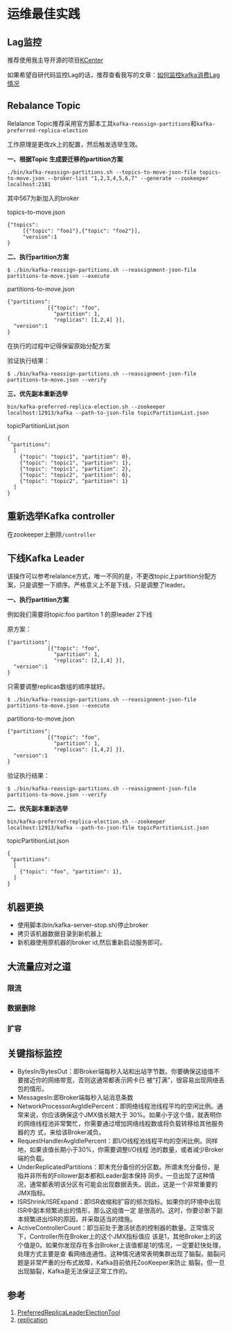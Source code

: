 # 运维最佳实践

## Lag监控

推荐使用我主导开源的项目[KCenter](https://github.com/xaecbd/KCenter)

如果希望自研代码监控Lag的话，推荐查看我写的文章：[如何监控kafka消费Lag情况](http://blog.trumandu.top/2019/04/13/%E5%A6%82%E4%BD%95%E7%9B%91%E6%8E%A7kafka%E6%B6%88%E8%B4%B9Lag%E6%83%85%E5%86%B5/)

## Rebalance Topic

Relalance Topic推荐采用官方脚本工具`kafka-reassign-partitions`和`kafka-preferred-replica-election`

工作原理是更改zk上的配置，然后触发选举生效。

**一、根据Topic 生成要迁移的partition方案**

```
./bin/kafka-reassign-partitions.sh --topics-to-move-json-file topics-to-move.json --broker-list "1,2,3,4,5,6,7" --generate --zookeeper localhost:2181
```
其中567为新加入的broker

topics-to-move.json
```
{"topics":
     [{"topic": "foo1"},{"topic": "foo2"}],
     "version":1
}
```
**二、执行partition方案**

```
$ ./bin/kafka-reassign-partitions.sh --reassignment-json-file partitions-to-move.json --execute
```

partitions-to-move.json
```
{"partitions":
             [{"topic": "foo",
               "partition": 1,
               "replicas": [1,2,4] }],              
  "version":1
}
```

在执行的过程中记得保留原始分配方案

验证执行结果：
```
$ ./bin/kafka-reassign-partitions.sh --reassignment-json-file partitions-to-move.json --verify
```

**三、优先副本重新选举**
```
bin/kafka-preferred-replica-election.sh --zookeeper localhost:12913/kafka --path-to-json-file topicPartitionList.json
```

topicPartitionList.json
```
{
 "partitions":
  [
    {"topic": "topic1", "partition": 0},
    {"topic": "topic1", "partition": 1},
    {"topic": "topic1", "partition": 2},
    {"topic": "topic2", "partition": 0},
    {"topic": "topic2", "partition": 1}
  ]
}
```

## 重新选举Kafka controller

在zookeeper上删除`/controller`

## 下线Kafka Leader

该操作可以参考relalance方式，唯一不同的是，不更改topic上partition分配方案，只是调整一下顺序。严格意义上不是下线，只是调整了leader。

**一、执行partition方案**

例如我们需要将topic:foo partiton 1 的原leader 2下线

原方案：

```
{"partitions":
             [{"topic": "foo",
               "partition": 1,
               "replicas": [2,1,4] }],              
  "version":1
}
```

只需要调整replicas数组的顺序就好。

```
$ ./bin/kafka-reassign-partitions.sh --reassignment-json-file partitions-to-move.json --execute
```

partitions-to-move.json
```
{"partitions":
             [{"topic": "foo",
               "partition": 1,
               "replicas": [1,4,2] }],              
  "version":1
}
```



验证执行结果：
```
$ ./bin/kafka-reassign-partitions.sh --reassignment-json-file partitions-to-move.json --verify
```

**二、优先副本重新选举**

```
bin/kafka-preferred-replica-election.sh --zookeeper localhost:12913/kafka --path-to-json-file topicPartitionList.json
```

topicPartitionList.json
```
{
 "partitions":
  [
    {"topic": "foo", "partition": 1},
  ]
}
```

## 机器更换

- 使用脚本(bin/kafka-server-stop.sh)停止broker
- 拷贝该机器数据目录到新机器上
- 新机器使用原机器的broker id,然后重新启动服务即可。

## 大流量应对之道

### 限流

### 数据删除

### 扩容

## 关键指标监控

- BytesIn/BytesOut：即Broker端每秒⼊站和出站字节数。你要确保这组值不要接近你的⽹络带宽，否则这通常都表示⽹卡已 被“打满”，很容易出现⽹络丢包的情形。
- MessagesIn:即Broker端每秒⼊站消息条数
- NetworkProcessorAvgIdlePercent：即⽹络线程池线程平均的空闲⽐例。通常来说，你应该确保这个JMX值⻓期⼤于 30%。如果⼩于这个值，就表明你的⽹络线程池⾮常繁忙，你需要通过增加⽹络线程数或将负载转移给其他服务器的⽅ 式，来给该Broker减负。
- RequestHandlerAvgIdlePercent：即I/O线程池线程平均的空闲⽐例。同样地，如果该值⻓期⼩于30%，你需要调整I/O线程 池的数量，或者减少Broker端的负载。
- UnderReplicatedPartitions：即未充分备份的分区数。所谓未充分备份，是指并⾮所有的Follower副本都和Leader副本保持 同步。⼀旦出现了这种情况，通常都表明该分区有可能会出现数据丢失。因此，这是⼀个⾮常重要的JMX指标。
- ISRShrink/ISRExpand：即ISR收缩和扩容的频次指标。如果你的环境中出现ISR中副本频繁进出的情形，那么这组值⼀定 是很⾼的。这时，你要诊断下副本频繁进出ISR的原因，并采取适当的措施。
- ActiveControllerCount：即当前处于激活状态的控制器的数量。正常情况下，Controller所在Broker上的这个JMX指标值应 该是1，其他Broker上的这个值是0。如果你发现存在多台Broker上该值都是1的情况，⼀定要赶快处理，处理⽅式主要是查 看⽹络连通性。这种情况通常表明集群出现了脑裂。脑裂问题是⾮常严重的分布式故障，Kafka⽬前依托ZooKeeper来防⽌ 脑裂。但⼀旦出现脑裂，Kafka是⽆法保证正常⼯作的。

## 参考
1. [PreferredReplicaLeaderElectionTool](https://cwiki.apache.org/confluence/display/KAFKA/Replication+tools#Replicationtools-1.PreferredReplicaLeaderElectionTool)
2. [replication](https://kafka.apache.org/documentation/#replication)
